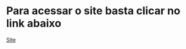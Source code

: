 <h1>Para acessar o site basta clicar no link abaixo</h1>
<a href="http://127.0.0.1:5501/index.html" target="_blank">Site</a>
